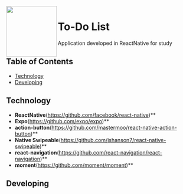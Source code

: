 <img src="https://image.ibb.co/iL9ytd/icon_512.png" width="137px" height="137px" align="left"/>

# To-Do List
Application developed in ReactNative for study

## Table of Contents

- [Technology](#technology)
- [Developing](#developing)



## Technology

- **ReactNative**(https://github.com/facebook/react-native)**
- **Expo**(https://github.com/expo/expo)**
- **action-button**(https://github.com/mastermoo/react-native-action-button)**
- **Native Swipeable**(https://github.com/jshanson7/react-native-swipeable)**
- **react-navigation**(https://github.com/react-navigation/react-navigation)**
- **moment**(https://github.com/moment/moment)**

## Developing
